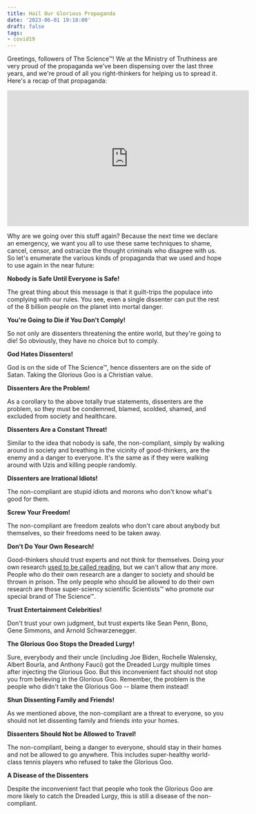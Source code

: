 ```yaml
---
title: Hail Our Glorious Propaganda
date: '2023-06-01 19:18:00'
draft: false
tags:
- covid19
---
```


Greetings, followers of The Science™!  We at the Ministry of Truthiness are very
proud of the propaganda we've been dispensing over the last three years,
and we're proud of all you right-thinkers for helping us to spread it.
Here's a recap of that propaganda:

<iframe width="560" height="315" src="https://www.youtube.com/embed/zI3yU5Z2adI" title="YouTube video player" frameborder="0" allow="accelerometer; autoplay; clipboard-write; encrypted-media; gyroscope; picture-in-picture; web-share" allowfullscreen>
</iframe>

Why are we going over this stuff again?  Because the next time we declare
an emergency, we want you all to use these same techniques to shame,
cancel, censor, and ostracize the thought criminals who disagree with us.
So let's enumerate the various kinds of propaganda that we used and hope
to use again in the near future:

**Nobody is Safe Until Everyone is Safe!**

The great thing about this message is that it guilt-trips the populace into
complying with our rules.  You see, even a single dissenter can put the
rest of the 8 billion people on the planet into mortal danger.

**You're Going to Die if You Don't Comply!**

So not only are dissenters threatening the entire world, but they're
going to die!  So obviously, they have no choice but to comply.

**God Hates Dissenters!**

God is on the side of The Science™, hence dissenters are on the side of
Satan.  Taking the Glorious Goo is a Christian value.

**Dissenters Are the Problem!**

As a corollary to the above totally true statements, dissenters are the problem,
so they must be condemned, blamed, scolded, shamed, and excluded from society and healthcare.

**Dissenters Are a Constant Threat!**

Similar to the idea that nobody is safe, the non-compliant, simply by
walking around in society and breathing in the vicinity of good-thinkers,
are the enemy and a danger to everyone.  It's the same as
if they were walking around with Uzis and killing people randomly.

**Dissenters are Irrational Idiots!**

The non-compliant are stupid idiots and morons who don't know what's good for them.

**Screw Your Freedom!**

The non-compliant are freedom zealots who don't care about anybody but
themselves, so their freedoms need to be taken away.

**Don't Do Your Own Research!**

Good-thinkers should trust experts and not think for themselves.  Doing
your own research [used to be called reading](https://www.youtube.com/watch?v=0PM67hjv4iM),
but we can't allow that any more.  People who
do their own research are a danger to society and should be thrown
in prison.  The only people who should
be allowed to do their own research are those super-sciency scientific
Scientists™ who promote our special brand of The Science™.

**Trust Entertainment Celebrities!**

Don't trust your own judgment, but trust experts like Sean Penn, Bono,
Gene Simmons, and Arnold Schwarzenegger.

**The Glorious Goo Stops the Dreaded Lurgy!**

Sure, everybody and their uncle (including Joe Biden, Rochelle Walensky, Albert
Bourla, and Anthony Fauci) got the Dreaded Lurgy multiple times after injecting
the Glorious Goo.  But this inconvenient fact should not stop you
from believing in the Glorious Goo.  Remember, the problem is the people
who didn't take the Glorious Goo -- blame them instead!

**Shun Dissenting Family and Friends!**

As we mentioned above, the non-compliant are a threat to everyone, so you
should not let dissenting family and friends into your homes.

**Dissenters Should Not be Allowed to Travel!**

The non-compliant, being a danger to everyone, should stay in their homes
and not be allowed to go anywhere.  This includes super-healthy world-class
tennis players who refused to take the Glorious Goo.

**A Disease of the Dissenters**

Despite the inconvenient fact that people who took the Glorious Goo
are more likely to catch the Dreaded Lurgy, this is still a disease
of the non-compliant.
